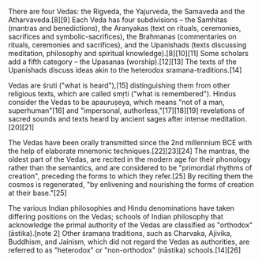 There are four Vedas: the Rigveda, the Yajurveda, the Samaveda and the Atharvaveda.[8][9] Each Veda has four subdivisions – the Samhitas (mantras and benedictions), the Aranyakas (text on rituals, ceremonies, sacrifices and symbolic-sacrifices), the Brahmanas (commentaries on rituals, ceremonies and sacrifices), and the Upanishads (texts discussing meditation, philosophy and spiritual knowledge).[8][10][11] Some scholars add a fifth category – the Upasanas (worship).[12][13] The texts of the Upanishads discuss ideas akin to the heterodox sramana-traditions.[14]

Vedas are śruti ("what is heard"),[15] distinguishing them from other religious texts, which are called smṛti ("what is remembered"). Hindus consider the Vedas to be apauruṣeya, which means "not of a man, superhuman"[16] and "impersonal, authorless,"[17][18][19] revelations of sacred sounds and texts heard by ancient sages after intense meditation.[20][21]

The Vedas have been orally transmitted since the 2nd millennium BCE with the help of elaborate mnemonic techniques.[22][23][24] The mantras, the oldest part of the Vedas, are recited in the modern age for their phonology rather than the semantics, and are considered to be "primordial rhythms of creation", preceding the forms to which they refer.[25] By reciting them the cosmos is regenerated, "by enlivening and nourishing the forms of creation at their base."[25]

The various Indian philosophies and Hindu denominations have taken differing positions on the Vedas; schools of Indian philosophy that acknowledge the primal authority of the Vedas are classified as "orthodox" (āstika).[note 2] Other śramaṇa traditions, such as Charvaka, Ajivika, Buddhism, and Jainism, which did not regard the Vedas as authorities, are referred to as "heterodox" or "non-orthodox" (nāstika) schools.[14][26]